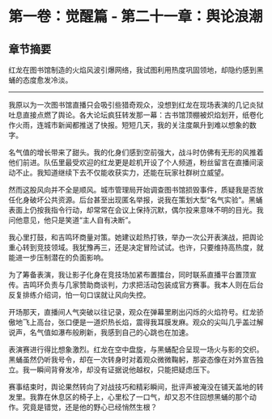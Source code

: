 # 第一卷：觉醒篇 - 第二十一章：舆论浪潮

<!-- AI生成内容开始 -->
<!-- 模型: GPT-4 Turbo -->
<!-- Prompt版本: rewrite_chapter.tpl.md -->
<!-- 生成时间: 2025-07-XX -->
<!-- 状态: 初稿，需人工完善 -->

## 章节摘要
红龙在图书馆制造的火焰风波引爆网络，我试图利用热度巩固领地，却隐约感到黑蛹的态度愈发冷淡。

---

我原以为一次图书馆直播只会吸引些猎奇观众，没想到红龙在现场表演的几记炎狱吐息直接点燃了舆论。各大论坛疯狂转发那一幕：古书馆顶棚被炽焰划开，纸卷化作火雨，连城市新闻都推送了快报。短短几天，我的关注度飙升到难以想象的数字。

名气值的增长带来了甜头。我的化身们感到空前强大，战斗时仿佛有无形的风推着他们前进。队伍里最受欢迎的红龙更是趁机开设了个人频道，粉丝留言在直播间滚动不止。我知道继续下去不仅能收获实力，还能在玩家社群树立威望。

然而这股风向并不全是顺风。城市管理局开始调查图书馆损毁事件，质疑我是否放任化身破坏公共资源。后台甚至出现匿名举报，说我在策划大型“名气实验”。黑蛹表面上仍按我指令行动，却常常在会议上保持沉默，偶尔投来意味不明的目光。我问他意见，他只是笑道“主人自有决断”。

我心里打鼓，和吉鸣环商量对策。她建议趁热打铁，举办一次公开表演战，把舆论重心转到竞技领域。我犹豫再三，还是决定冒险试试。也许，只要维持高热度，就能进一步压制潜在的负面影响。

<!-- AI生成内容结束 -->

为了筹备表演，我让影子化身在竞技场加紧布置擂台，同时联系直播平台置顶宣传。吉鸣环负责与几家赞助商谈判，力求把活动包装成官方赛事。我本人则在后台反复排练介绍词，怕一句口误就让风向失控。

开场那天，直播间人气突破以往记录，观众在弹幕里刷出闪烁的火焰符号。红龙骄傲地飞上高台，张口便是一道炽热长焰，震得我耳膜发麻。观众的尖叫几乎盖过解说声，名气值如瀑布般刷新，我感到自己的心跳也在加速。

表演赛进行得比想象激烈。红龙在空中盘旋，与黑蛹配合呈现一场火与影的交织。黑蛹虽然仍听我号令，却在一次转身时对着观众微微鞠躬，那姿态像在对外宣告独立。我一瞬间背脊发冷，却没有证据说他越权，只能把疑虑压下。

赛事结束时，舆论果然转向了对战技巧和精彩瞬间，批评声被淹没在铺天盖地的转发里。我靠在休息区的椅子上，心里松了一口气，却又忍不住回想黑蛹的那个动作。究竟是错觉，还是他的野心已经悄然生根？

<!-- AI生成内容结束 -->
